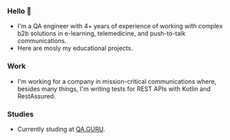 ### Hello 👋

- I'm a QA engineer with 4+ years of experience of working with complex b2b solutions in e-learning, telemedicine, and push-to-talk communications.
- Here are mosly my educational projects.

### Work

- I'm working for a company in mission-critical communications where, besides many things, I'm writing tests for REST APIs with Kotlin and RestAssured.

### Studies
- Currently studing at [QA.GURU](https://github.com/qa-guru).

<!--
**resumeresu/resumeresu** is a ✨ _special_ ✨ repository because its `README.md` (this file) appears on your GitHub profile.

Here are some ideas to get you started:

- 🔭 I’m currently working on ...
- 🌱 I’m currently learning ...
- 👯 I’m looking to collaborate on ...
- 🤔 I’m looking for help with ...
- 💬 Ask me about ...
- 📫 How to reach me: ...
- 😄 Pronouns: ...
- ⚡ Fun fact: ...
-->
